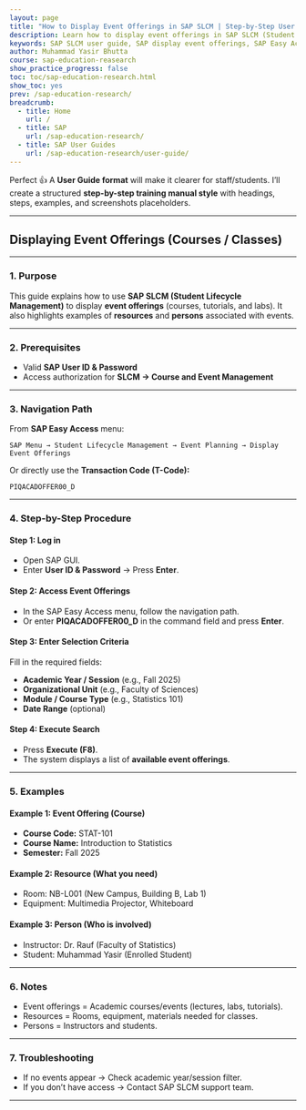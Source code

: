 ```yaml
---
layout: page
title: "How to Display Event Offerings in SAP SLCM | Step-by-Step User Guide"
description: Learn how to display event offerings in SAP SLCM (Student Lifecycle Management) using SAP Easy Access and T-Code PIQACADOFFER00_D. Step-by-step instructions with examples of resources and persons involved in academic courses and events.
keywords: SAP SLCM user guide, SAP display event offerings, SAP Easy Access event offerings, PIQEVV transaction code, SAP course management, SAP campus management, SAP event resources, SAP instructor student assignment, SAP training events, SAP academic courses
author: Muhammad Yasir Bhutta
course: sap-education-reasearch
show_practice_progress: false
toc: toc/sap-education-research.html
show_toc: yes
prev: /sap-education-research/
breadcrumb:
  - title: Home
    url: /
  - title: SAP
    url: /sap-education-research/
  - title: SAP User Guides
    url: /sap-education-research/user-guide/
---
```


Perfect 👍 A **User Guide format** will make it clearer for staff/students. I’ll create a structured **step-by-step training manual style** with headings, steps, examples, and screenshots placeholders.

---

## Displaying Event Offerings (Courses / Classes)

---

### 1. **Purpose**

This guide explains how to use **SAP SLCM (Student Lifecycle Management)** to display **event offerings** (courses, tutorials, and labs). It also highlights examples of **resources** and **persons** associated with events.

---

### 2. **Prerequisites**

* Valid **SAP User ID & Password**
* Access authorization for **SLCM → Course and Event Management**

---

### 3. **Navigation Path**

From **SAP Easy Access** menu:

```
SAP Menu → Student Lifecycle Management → Event Planning → Display Event Offerings
```

Or directly use the **Transaction Code (T-Code):**

```
PIQACADOFFER00_D
```

---

### 4. **Step-by-Step Procedure**

#### Step 1: Log in

* Open SAP GUI.
* Enter **User ID & Password** → Press **Enter**.

#### Step 2: Access Event Offerings

* In the SAP Easy Access menu, follow the navigation path.
* Or enter **PIQACADOFFER00_D** in the command field and press **Enter**.

#### Step 3: Enter Selection Criteria

Fill in the required fields:

* **Academic Year / Session** (e.g., Fall 2025)
* **Organizational Unit** (e.g., Faculty of Sciences)
* **Module / Course Type** (e.g., Statistics 101)
* **Date Range** (optional)

#### Step 4: Execute Search

* Press **Execute (F8)**.
* The system displays a list of **available event offerings**.

---

### 5. **Examples**

#### Example 1: Event Offering (Course)

* **Course Code:** STAT-101
* **Course Name:** Introduction to Statistics
* **Semester:** Fall 2025

#### Example 2: Resource (What you need)

* Room: NB-L001 (New Campus, Building B, Lab 1)
* Equipment: Multimedia Projector, Whiteboard

#### Example 3: Person (Who is involved)

* Instructor: Dr. Rauf (Faculty of Statistics)
* Student: Muhammad Yasir (Enrolled Student)

---

### 6. **Notes**

* Event offerings = Academic courses/events (lectures, labs, tutorials).
* Resources = Rooms, equipment, materials needed for classes.
* Persons = Instructors and students.

---

### 7. **Troubleshooting**

* If no events appear → Check academic year/session filter.
* If you don’t have access → Contact SAP SLCM support team.

---



